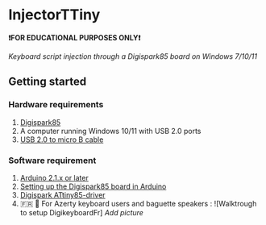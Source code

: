 # InjectorTTiny

**❗FOR EDUCATIONAL PURPOSES ONLY❗** 

_Keyboard script injection through a Digispark85 board on Windows 7/10/11_

## Getting started 

### Hardware requirements
1. [Digispark85](https://tinyurl.com/mucj8mj6)
2. A computer running Windows 10/11 with USB 2.0 ports   
3. [USB 2.0 to micro B cable](https://tinyurl.com/29yunamb)

### Software requirement 
1.  [Arduino 2.1.x or later](https://www.arduino.cc/en/software)
2.  [Setting up the Digispark85 board in Arduino ](https://tinyurl.com/bdewvcpy)
3.  [Digispark ATtiny85-driver](https://github.com/digistump/DigistumpArduino/releases/download/1.6.7/Digistump.Drivers.zip)
4. 🇫🇷 🍞 For Azerty keyboard users and baguette speakers :
![Walktrough to setup DigikeyboardFr] *Add picture*



